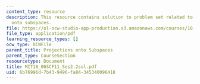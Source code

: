 ```yaml
---
content_type: resource
description: This resource contains solution to problem set related to projections
  onto subspaces.
file: https://ol-ocw-studio-app-production.s3.amazonaws.com/courses/18-06sc-linear-algebra-fall-2011/6b76996d7b439496fa84345340096418_MIT18_06SCF11_Ses2.2sol.pdf
file_type: application/pdf
learning_resource_types: []
ocw_type: OCWFile
parent_title: Projections onto Subspaces
parent_type: CourseSection
resourcetype: Document
title: MIT18_06SCF11_Ses2.2sol.pdf
uid: 6b76996d-7b43-9496-fa84-345340096418
---
```

